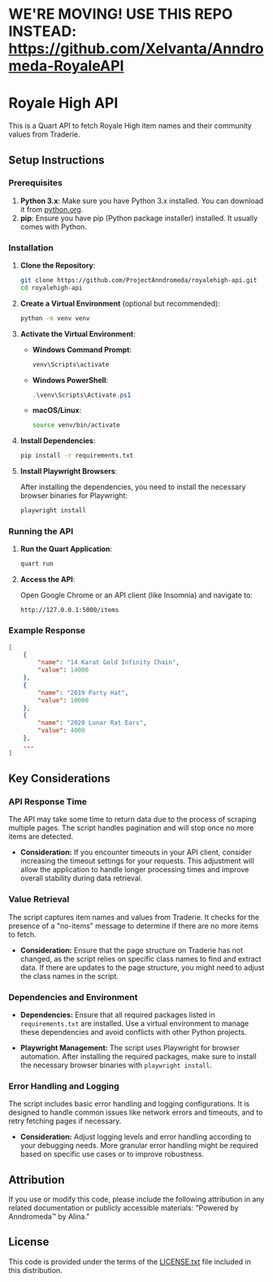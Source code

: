 # WE'RE MOVING! USE THIS REPO INSTEAD: https://github.com/Xelvanta/Anndromeda-RoyaleAPI

# Royale High API

This is a Quart API to fetch Royale High item names and their community values from Traderie.

## Setup Instructions

### Prerequisites

1. **Python 3.x**: Make sure you have Python 3.x installed. You can download it from [python.org](https://www.python.org/).
2. **pip**: Ensure you have pip (Python package installer) installed. It usually comes with Python.

### Installation

1. **Clone the Repository**:

    ```bash
    git clone https://github.com/ProjectAnndromeda/royalehigh-api.git
    cd royalehigh-api
    ```

2. **Create a Virtual Environment** (optional but recommended):

    ```bash
    python -m venv venv
    ```

3. **Activate the Virtual Environment**:

    - **Windows Command Prompt**:

        ```bash
        venv\Scripts\activate
        ```

    - **Windows PowerShell**:

        ```powershell
        .\venv\Scripts\Activate.ps1
        ```

    - **macOS/Linux**:

        ```bash
        source venv/bin/activate
        ```

4. **Install Dependencies**:

    ```bash
    pip install -r requirements.txt
    ```

5. **Install Playwright Browsers**:

    After installing the dependencies, you need to install the necessary browser binaries for Playwright:

    ```bash
    playwright install
    ```

### Running the API

1. **Run the Quart Application**:

    ```bash
    quart run
    ```

2. **Access the API**:

    Open Google Chrome or an API client (like Insomnia) and navigate to:

    ```
    http://127.0.0.1:5000/items
    ```

### Example Response

```json
[
    {
        "name": "14 Karat Gold Infinity Chain",
        "value": 14000
    },
    {
        "name": "2019 Party Hat",
        "value": 10000
    },
    {
        "name": "2020 Lunar Rat Ears",
        "value": 4000
    },
    ...
]
```

## Key Considerations

### **API Response Time**

The API may take some time to return data due to the process of scraping multiple pages. The script handles pagination and will stop once no more items are detected.

- **Consideration:** If you encounter timeouts in your API client, consider increasing the timeout settings for your requests. This adjustment will allow the application to handle longer processing times and improve overall stability during data retrieval.

### **Value Retrieval**

The script captures item names and values from Traderie. It checks for the presence of a "no-items" message to determine if there are no more items to fetch. 

- **Consideration:** Ensure that the page structure on Traderie has not changed, as the script relies on specific class names to find and extract data. If there are updates to the page structure, you might need to adjust the class names in the script.

### **Dependencies and Environment**

- **Dependencies:** Ensure that all required packages listed in `requirements.txt` are installed. Use a virtual environment to manage these dependencies and avoid conflicts with other Python projects.

- **Playwright Management:** The script uses Playwright for browser automation. After installing the required packages, make sure to install the necessary browser binaries with `playwright install`.

### **Error Handling and Logging**

The script includes basic error handling and logging configurations. It is designed to handle common issues like network errors and timeouts, and to retry fetching pages if necessary.

- **Consideration:** Adjust logging levels and error handling according to your debugging needs. More granular error handling might be required based on specific use cases or to improve robustness.

## Attribution

If you use or modify this code, please include the following attribution in any related documentation or publicly accessible materials: "Powered by Anndromeda™ by Alina."

## License

This code is provided under the terms of the [LICENSE.txt](LICENSE.txt) file included in this distribution.
